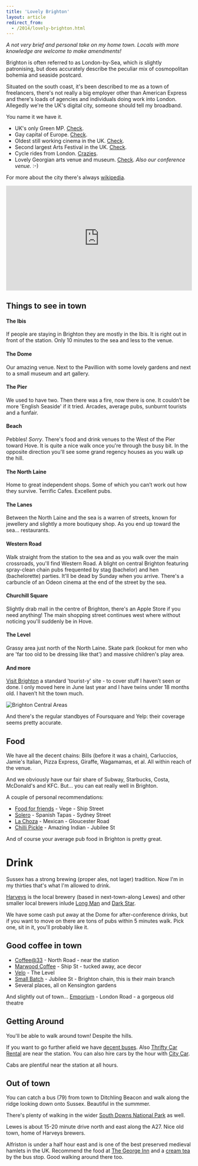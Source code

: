 ```yaml
---
title: 'Lovely Brighton'
layout: article
redirect_from:
  - /2014/lovely-brighton.html
---
```


_A not very brief and personal take on my home town. Locals with more knowledge are welcome to make amendments!_

Brighton is often referred to as London-by-Sea, which _is_ slightly patronising, but does accurately describe the peculiar mix of cosmopolitan bohemia and seaside postcard.

Situated on the south coast, it's been described to me as a town of freelancers, there's not really a big employer other than American Express and there's loads of agencies and individuals doing work into London. Allegedly we're the UK's digital city, someone should tell my broadband.

You name it we have it.

* UK's only Green MP. [Check](http://www.carolinelucas.com).
* Gay capital of Europe. [Check](http://www.brighton-pride.org).
* Oldest still working cinema in the UK. [Check](http://www.picturehouses.co.uk/cinema/Duke_Of_Yorks/).
* Second largest Arts Festival in the UK. [Check](http://brightonfestival.org).
* Cycle rides from London. [Crazies](http://www.londonbrightoncycle.co.uk).
* Lovely Georgian arts venue and museum. [Check](http://brightondome.org). _Also our conference venue._ :-)

For more about the city there's always [wikipedia](https://en.wikipedia.org/wiki/Brighton).

<style>.embed-container { position: relative; padding-bottom: 56.25%; height: 0; overflow: hidden; max-width: 100%; } .embed-container iframe, .embed-container object, .embed-container embed { position: absolute; top: 0; left: 0; width: 100%; height: 100%; }</style><div class='embed-container'><iframe src='https://player.vimeo.com/video/34381687' frameborder='0' webkitAllowFullScreen mozallowfullscreen allowFullScreen></iframe></div>

## Things to see in town

#### The Ibis

If people are staying in Brighton they are mostly in the Ibis. It is right out in front of the station. Only 10 minutes to the sea and less to the venue.

#### The Dome

Our amazing venue. Next to the Pavillion with some lovely gardens and next to a small museum and art gallery.

#### The Pier

We used to have two. Then there was a fire, now there is one. It couldn’t be more 'English Seaside' if it tried. Arcades, average pubs, sunburnt tourists and a funfair.

#### Beach

Pebbles! _Sorry_. There's food and drink venues to the West of the Pier toward Hove. It is quite a nice walk once you're through the busy bit. In the opposite direction you'll see some grand regency houses as you walk up the hill.

#### The North Laine

Home to great independent shops. Some of which you can’t work out how they survive. Terrific Cafes. Excellent pubs.

#### The Lanes

Between the North Laine and the sea is a warren of streets, known for jewellery and slightly a more boutiquey shop. As you end up toward the sea... restaurants.

#### Western Road

Walk straight from the station to the sea and as you walk over the main crossroads, you'll find Western Road. A blight on central Brighton featuring spray-clean chain pubs frequented by stag (bachelor) and hen (bachelorette) parties. It'll be dead by Sunday when you arrive. There's a carbuncle of an Odeon cinema at the end of the street by the sea.

#### Churchill Square

Slightly drab mall in the centre of Brighton, there's an Apple Store if you need anything! The main shopping street continues west where without noticing you'll suddenly be in Hove.

#### The Level

Grassy area just north of the North Laine. Skate park (lookout for men who are 'far too old to be dressing like that') and massive children's play area.

#### And more

[Visit Brighton](http://www.visitbrighton.com) a standard 'tourist-y' site - to cover stuff I haven’t seen or done. I only moved here in June last year and I have twins under 18 months old. I haven’t hit the town much.

<img src="/images/brightonmap.png" class="img-fluid" alt="Brighton Central Areas" />

And there's the regular standbyes of Foursquare and Yelp: their coverage seems pretty accurate.

## Food

We have all the decent chains: Bills (before it was a chain), Carluccios, Jamie's Italian, Pizza Express, Giraffe, Wagamamas, et al. All within reach of the venue.

And we obviously have our fair share of Subway, Starbucks, Costa, McDonald's and KFC. But... you can eat really well in Brighton.

A couple of personal recommendations:

* [Food for friends](http://www.foodforfriends.com) - Vege - Ship Street
* [Solero](http://www.solera-brighton.co.uk) - Spanish Tapas - Sydney Street
* [La Choza](http://www.lachoza.co.uk) - Mexican - Gloucester Road
* [Chilli Pickle](http://www.thechillipickle.com) - Amazing Indian - Jubilee St

And of course your average pub food in Brighton is pretty great.

# Drink

Sussex has a strong brewing (proper ales, not lager) tradition. Now I'm in my thirties that's what I'm allowed to drink.

[Harveys](http://www.harveys.org.uk) is the local brewery (based in next-town-along Lewes) and other smaller local brewers inlude [Long Man](http://www.longmanbrewery.com) and [Dark Star](http://darkstarbrewing.co.uk).

We have some cash put away at the Dome for after-conference drinks, but if you want to move on there are tons of pubs within 5 minutes walk. Pick one, sit in it, you'll probably like it.

## Good coffee in town

* [Coffee@33](https://twitter.com/CoffeeAt33) - North Road - near the station
* [Marwood Coffee](http://themarwood.com) - Ship St - tucked away, ace decor
* [Velo](http://www.velo-cafe.co.uk/) - The Level
* [Small Batch](http://smallbatchcoffee.co.uk) - Jubilee St - Brighton chain, this is their main branch
* Several places, all on Kensington gardens

And slightly out of town... [Emporium](http://emporiumbrighton.com) - London Road - a gorgeous old theatre

## Getting Around

You'll be able to walk around town! Despite the hills.

If you want to go further afield we have [decent buses](http://www.buses.co.uk). Also [Thrifty Car Rental](http://www.thrifty.co.uk) are near the station. You can also hire cars by the hour with [City Car](http://www.citycarclub.co.uk/locations/brighton-car-hire).

Cabs are plentiful near the station at all hours.

## Out of town

You can catch a bus (79) from town to Ditchling Beacon and walk along the ridge looking down onto Sussex. Beautiful in the summmer.

There's plenty of walking in the wider [South Downs National Park](http://www.southdowns.gov.uk/) as well.

Lewes is about 15-20 minute drive north and east along the A27. Nice old town, home of Harveys brewers.

Alfriston is under a half hour east and is one of the best preserved medieval hamlets in the UK. Recommend the food at [The George Inn](http://thegeorge-alfriston.com) and a [cream tea](http://www.badgersteahouse.com) by the bus stop. Good walking around there too.
